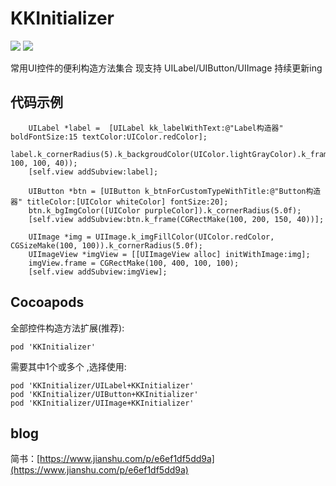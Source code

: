 KKInitializer
====
[![](https://img.shields.io/badge/pod-0.0.1-orange.svg)](https://cocoapods.org/pods/KKInitializer) [![](https://img.shields.io/badge/blog-简书-E87040.svg)](https://www.jianshu.com/p/e6ef1df5dd9a)

常用UI控件的便利构造方法集合
现支持 UILabel/UIButton/UIImage 持续更新ing

代码示例
----
```
    UILabel *label =  [UILabel kk_labelWithText:@"Label构造器" boldFontSize:15 textColor:UIColor.redColor];
    label.k_cornerRadius(5).k_backgroudColor(UIColor.lightGrayColor).k_frame(CGRectMake(100, 100, 100, 40));
    [self.view addSubview:label];
```
```
    UIButton *btn = [UIButton k_btnForCustomTypeWithTitle:@"Button构造器" titleColor:[UIColor whiteColor] fontSize:20];
    btn.k_bgImgColor([UIColor purpleColor]).k_cornerRadius(5.0f);
    [self.view addSubview:btn.k_frame(CGRectMake(100, 200, 150, 40))];
```
```
    UIImage *img = UIImage.k_imgFillColor(UIColor.redColor, CGSizeMake(100, 100)).k_cornerRadius(5.0f);
    UIImageView *imgView = [[UIImageView alloc] initWithImage:img];
    imgView.frame = CGRectMake(100, 400, 100, 100);
    [self.view addSubview:imgView];
```

Cocoapods
----
全部控件构造方法扩展(推荐):
```
pod 'KKInitializer'
```
需要其中1个或多个 ,选择使用:
```
pod 'KKInitializer/UILabel+KKInitializer'
pod 'KKInitializer/UIButton+KKInitializer'
pod 'KKInitializer/UIImage+KKInitializer'
```


blog
----
简书：[https://www.jianshu.com/p/e6ef1df5dd9a](https://www.jianshu.com/p/e6ef1df5dd9a)
